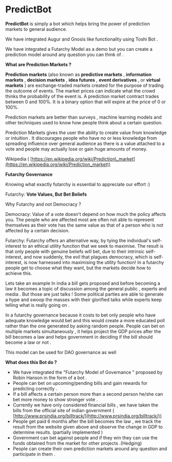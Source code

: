 # PredictBot

**PredictBot** is simply a bot which helps bring the power of prediction markets to general audience.

We have integrated Augur and Gnosis like functionality using Toshi Bot .

We have integrated a Futarchy Model as a demo but you can create a prediction model around any question you can think of .

**What are Prediction Markets ?**

**Prediction markets** (also known as **predictive markets** , **information markets** , **decision markets** , **idea futures** , **event derivatives** , or **virtual markets** ) are exchange-traded markets created for the purpose of trading the outcome of events. The market prices can indicate what the crowd thinks the probability of the event is. A prediction market contract trades between 0 and 100%. It is a binary option that will expire at the price of 0 or 100%.

Prediction markets are better than surveys , machine learning models and other techniques used to know how people think about a certain question.

Prediction Markets gives the user the ability to create value from knowledge or intuition . It discourages people who have no or less knowledge from spreading influence over general audience as there is a value attached to a vote and people may actually lose or gain huge amounts of money.

Wikipedia ( [https://en.wikipedia.org/wiki/Prediction\_market](https://en.wikipedia.org/wiki/Prediction_market))

**Futarchy Governance**

Knowing what exactly futarchy is essential to appreciate our effort :)

Futarchy: **Vote Values, But Bet Beliefs**

Why Futarchy and not Democracy ?

Democracy: Value of a vote doesn&#39;t depend on how much the policy affects you. The people who are affected most are often not able to represent themselves as their vote has the same value as that of a person who is not affected by a certain decision.

Futarchy: Futarchy offers an alternative way, by tying the individual&#39;s self-interest to an ethical utility function that we seek to maximise. The result is that only people with genuine beliefs will bet, due to their intrinsic self-interest, and now suddenly, the evil that plagues democracy, which is self-interest, is now harnessed into maximising the utility function! In a futarchy people get to choose what they want, but the markets decide how to achieve this.

Lets take an example In india a bill gets proposed and before becoming a law it becomes a topic of discussion among the general public , experts and media . But those are just talks ! Some political parties are able to generate a hype and swoop the masses with their glorified talks while experts keep telling what is really going on .

In a futarchy governance because it costs to bet only people who have adequate knowledge would bet and this would create a more educated poll rather than the one generated by asking random people. People can bet on multiple markets simultaneously , it helps project the GDP prices after the bill becomes a law and helps government in deciding if the bill should become a law or not .

This model can be used for DAO governance as well

**What does this Bot do ?**

- We have integrated the &quot;Futarchy Model of Governance &quot; proposed by Robin Hanson in the form of a bot .
- People can bet on upcoming/pending bills and gain rewards for predicting correctly .
- If a bill affects a certain person more than a second person he/she can bet more money to show stronger vote .
- Currently we have only considered financial bills , we have taken the bills from the official site of indian government ( [http://www.prsindia.org/billtrack/](http://www.prsindia.org/billtrack/))
- People get paid 6 months after the bill becomes the law , we track the result from the website given above and observe the change in GDP to determine results. (partially implemented )
- Government can bet against people and if they win they can use the funds obtained from the market for other projects .(Hedging)
- People can create their own prediction markets around any question and participate in them .
